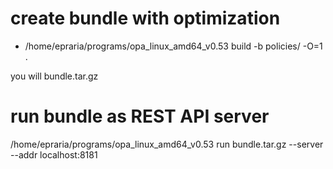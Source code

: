 # create bundle with optimization 

* /home/epraria/programs/opa_linux_amd64_v0.53 build -b policies/ -O=1 . 

you will bundle.tar.gz 

# run bundle as REST API server 

/home/epraria/programs/opa_linux_amd64_v0.53 run bundle.tar.gz --server --addr localhost:8181